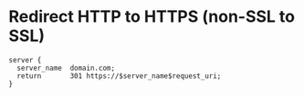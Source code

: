 # Redirect HTTP to HTTPS (non-SSL to SSL)

```nginx
server {
  server_name  domain.com;
  return       301 https://$server_name$request_uri;
}
```
